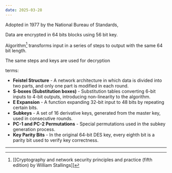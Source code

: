 ```yaml
---
date: 2025-03-28
---
```


Adopted in 1977 by the National Bureau of Standards,

Data are encrypted in 64 bits blocks using 56 bit key.

Algorithm[^1] transforms input in a series of steps to output with the same 64 bit length.

The same steps and keys are used for decryption

terms:

- **Feistel Structure** - A network architecture in which data is divided into two parts, and only one part is modified in each round.
- **S-boxes (Substitution boxes)** - Substitution tables converting 6-bit inputs to 4-bit outputs, introducing non-linearity to the algorithm.
- **E Expansion** - A function expanding 32-bit input to 48 bits by repeating certain bits.
- **Subkeys** - A set of 16 derivative keys, generated from the master key, used in consecutive rounds.
- **PC-1 and PC-2 Permutations** - Special permutations used in the subkey generation process.
- **Key Parity Bits** - In the original 64-bit DES key, every eighth bit is a parity bit used to verify key correctness.

---

[^1]: [[Cryptography and network security principles and practice (fifth edition) by William Stallings]]
